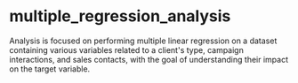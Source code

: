 # multiple_regression_analysis
Analysis is focused on performing multiple linear regression on a dataset containing various variables related to a client's type, campaign interactions, and sales contacts, with the goal of understanding their impact on the target variable.
